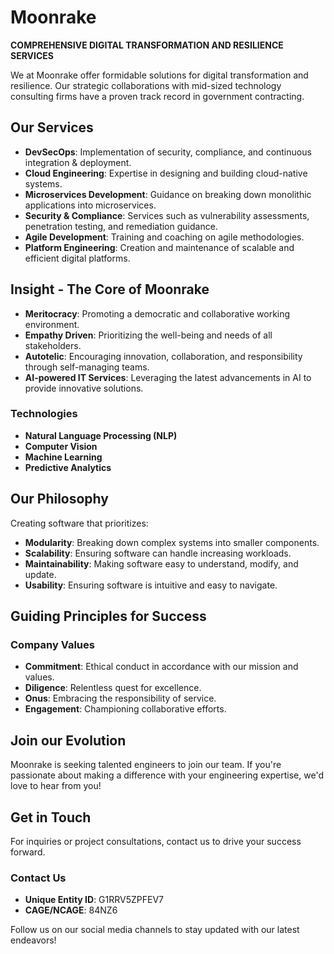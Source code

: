 # Moonrake

**COMPREHENSIVE DIGITAL TRANSFORMATION AND RESILIENCE SERVICES**

We at Moonrake offer formidable solutions for digital transformation and resilience. Our strategic collaborations with mid-sized technology consulting firms have a proven track record in government contracting.

## Our Services

- **DevSecOps**: Implementation of security, compliance, and continuous integration & deployment.
- **Cloud Engineering**: Expertise in designing and building cloud-native systems.
- **Microservices Development**: Guidance on breaking down monolithic applications into microservices.
- **Security & Compliance**: Services such as vulnerability assessments, penetration testing, and remediation guidance.
- **Agile Development**: Training and coaching on agile methodologies.
- **Platform Engineering**: Creation and maintenance of scalable and efficient digital platforms.

## Insight - The Core of Moonrake

- **Meritocracy**: Promoting a democratic and collaborative working environment.
- **Empathy Driven**: Prioritizing the well-being and needs of all stakeholders.
- **Autotelic**: Encouraging innovation, collaboration, and responsibility through self-managing teams.
- **AI-powered IT Services**: Leveraging the latest advancements in AI to provide innovative solutions.

### Technologies

- **Natural Language Processing (NLP)**
- **Computer Vision**
- **Machine Learning**
- **Predictive Analytics**

## Our Philosophy

Creating software that prioritizes:
- **Modularity**: Breaking down complex systems into smaller components.
- **Scalability**: Ensuring software can handle increasing workloads.
- **Maintainability**: Making software easy to understand, modify, and update.
- **Usability**: Ensuring software is intuitive and easy to navigate.

## Guiding Principles for Success

### Company Values

- **Commitment**: Ethical conduct in accordance with our mission and values.
- **Diligence**: Relentless quest for excellence.
- **Onus**: Embracing the responsibility of service.
- **Engagement**: Championing collaborative efforts.

## Join our Evolution

Moonrake is seeking talented engineers to join our team. If you're passionate about making a difference with your engineering expertise, we'd love to hear from you!

## Get in Touch

For inquiries or project consultations, contact us to drive your success forward.

### Contact Us

- **Unique Entity ID**: G1RRV5ZPFEV7
- **CAGE/NCAGE**: 84NZ6

Follow us on our social media channels to stay updated with our latest endeavors!

